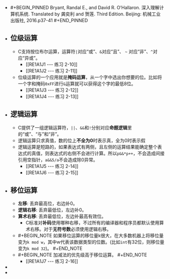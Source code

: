 - #+BEGIN_PINNED
  Bryant, Randal E., and David R. O’Hallaron. 深入理解计算机系统. Translated by 龚奕利 and 贺莲. Third Edition. Beijing: 机械工业出版社, 2016.p37-41
  #+END_PINNED
- ## 位级运算
	- C支持按位布尔运算，运算符`|`对应“或”、`&`对应“且”、 `~` 对应“非”、`^`对应“异或”。
		- [[RE1A1J1 --- 练习 2-10]]
		- [[RE1A1J2 --- 练习 2-11]]
	- 位级运算的一个应用就是**掩码运算**，从一个字中选出你想要的位。比如将一个字和掩码`0xFF`进行`&`运算就可以获得这个字的最低8位。
		- [[RE1A1J3 --- 练习 2-12]]
		- [[RE1A1J4 --- 练习 2-13]]
- ## 逻辑运算
	- C提供了一组逻辑运算符，`||`、`&&`和`!`分别对应**命题逻辑**里的“或”、“与”和“非”。
	- 逻辑运算只求真值，数的位上**不全为0**时表示真，全为0时表示假
	- 逻辑运算是短路的，如果表达式有两侧，且左侧的运算结果能确定整个表达式的真值，则表达式的右侧不会进行计算。所以`p&&*p++`，不会造成间接引用空指针，`a&&5/a`不会造成除0异常。
		- [[RE1A1J5 --- 练习 2-14]]
		- [[RE1A1J6 --- 练习 2-15]]
- ## 移位运算
	- **左移**: 丢弃最高位，右边补0。
	- **逻辑右移**: 丢弃最低位，左边补0。
	- **算术右移**: 丢弃最低位，左边补最高有效位。
		- C标准对**补码**使用哪种右移，不过所有的编译器和程序员都默认使用算术右移。对于**无符号数**必须使用逻辑右移。
	- #+BEGIN_NOTE
	  如果移位运算的移位量k很大，在大多数机器上将移位量变为`k mod w`，其中w代表该数据类型的位数。(比如`int`有32位，则移位量变为`k mod 32`)。
	  #+END_NOTE
	- #+BEGIN_NOTE
	  加减法的优先级高于移位运算。
	  #+END_NOTE
		- [[RE1A1J7 --- 练习 2-16]]
-
-